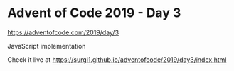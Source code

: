 # Advent of Code 2019 - Day 3

https://adventofcode.com/2019/day/3

JavaScript implementation

Check it live at https://surgi1.github.io/adventofcode/2019/day3/index.html